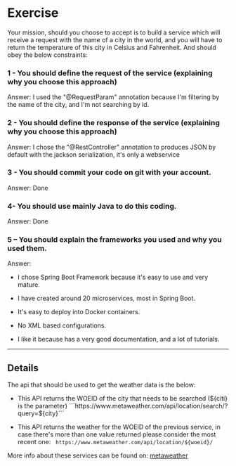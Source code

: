 # Exercise

Your mission, should you choose to accept is to build a service which will receive a request with the name of a city in the world, and you will have to return the temperature of this city in Celsius and Fahrenheit. And should obey the below constraints:

### 1 - You should define the request of the service (explaining why you choose this approach)

Answer: I used the "@RequestParam" annotation because I'm filtering by the name of the city, 
and I'm not searching by id.  

### 2 - You should define the response of the service (explaining why you choose this approach)

Answer: I chose the "@RestController" annotation to produces JSON by default with the jackson serialization, it's only a webservice

### 3 - You should commit your code on git with your account.

Answer: Done

### 4- You should use mainly Java to do this coding.

Answer: Done

### 5 – You should explain the frameworks you used and why you used them.
Answer: 
- I chose Spring Boot Framework because it's easy to use and very mature.
 
- I have created around 20 microservices, most in Spring Boot. 

- It's easy to deploy into Docker containers.

- No XML based configurations. 

- I like it because has a very good documentation, and a lot of tutorials. 

-----------
## Details

The api that should be used to get the weather data is the below:

- This API returns the WOEID of the city that needs to be searched (${citi} is the parameter)
```https://www.metaweather.com/api/location/search/?query=${city}```

- This API returns the weather for the WOEID of the previous service, in case there's more than one value returned please consider the most recent one:
``` https://www.metaweather.com/api/location/${woeid}/```

More info about these services can be found on:
[metaweather](https://www.metaweather.com/api/)